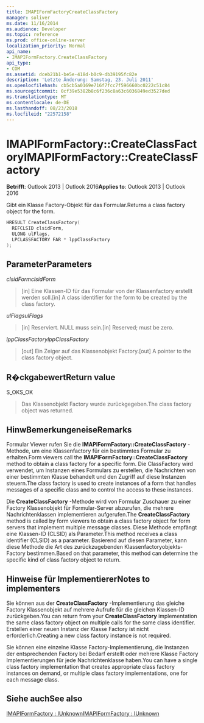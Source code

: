 ```yaml
---
title: IMAPIFormFactoryCreateClassFactory
manager: soliver
ms.date: 11/16/2014
ms.audience: Developer
ms.topic: reference
ms.prod: office-online-server
localization_priority: Normal
api_name:
- IMAPIFormFactory.CreateClassFactory
api_type:
- COM
ms.assetid: dceb21b1-be5e-418d-b0c9-db39195fc82e
description: 'Letzte Änderung: Samstag, 23. Juli 2011'
ms.openlocfilehash: cb5cb5a0169e716f7fcc7f596660bc0222c51c84
ms.sourcegitcommit: 0cf39e5382b8c6f236c8a63c6036849ed3527ded
ms.translationtype: MT
ms.contentlocale: de-DE
ms.lasthandoff: 08/23/2018
ms.locfileid: "22572158"
---
```

# <a name="imapiformfactorycreateclassfactory"></a><span data-ttu-id="7ef1b-103">IMAPIFormFactory::CreateClassFactory</span><span class="sxs-lookup"><span data-stu-id="7ef1b-103">IMAPIFormFactory::CreateClassFactory</span></span>

  
  
<span data-ttu-id="7ef1b-104">**Betrifft**: Outlook 2013 | Outlook 2016</span><span class="sxs-lookup"><span data-stu-id="7ef1b-104">**Applies to**: Outlook 2013 | Outlook 2016</span></span> 
  
<span data-ttu-id="7ef1b-105">Gibt ein Klasse Factory-Objekt für das Formular.</span><span class="sxs-lookup"><span data-stu-id="7ef1b-105">Returns a class factory object for the form.</span></span>
  
```cpp
HRESULT CreateClassFactory(
  REFCLSID clsidForm,
  ULONG ulFlags,
  LPCLASSFACTORY FAR * lppClassFactory
);
```

## <a name="parameters"></a><span data-ttu-id="7ef1b-106">Parameter</span><span class="sxs-lookup"><span data-stu-id="7ef1b-106">Parameters</span></span>

 <span data-ttu-id="7ef1b-107">_clsidForm_</span><span class="sxs-lookup"><span data-stu-id="7ef1b-107">_clsidForm_</span></span>
  
> <span data-ttu-id="7ef1b-108">[in] Eine Klassen-ID für das Formular von der Klassenfactory erstellt werden soll.</span><span class="sxs-lookup"><span data-stu-id="7ef1b-108">[in] A class identifier for the form to be created by the class factory.</span></span>
    
 <span data-ttu-id="7ef1b-109">_ulFlags_</span><span class="sxs-lookup"><span data-stu-id="7ef1b-109">_ulFlags_</span></span>
  
> <span data-ttu-id="7ef1b-110">[in] Reserviert. NULL muss sein.</span><span class="sxs-lookup"><span data-stu-id="7ef1b-110">[in] Reserved; must be zero.</span></span>
    
 <span data-ttu-id="7ef1b-111">_lppClassFactory_</span><span class="sxs-lookup"><span data-stu-id="7ef1b-111">_lppClassFactory_</span></span>
  
> <span data-ttu-id="7ef1b-112">[out] Ein Zeiger auf das Klassenobjekt Factory.</span><span class="sxs-lookup"><span data-stu-id="7ef1b-112">[out] A pointer to the class factory object.</span></span>
    
## <a name="return-value"></a><span data-ttu-id="7ef1b-113">R�ckgabewert</span><span class="sxs-lookup"><span data-stu-id="7ef1b-113">Return value</span></span>

<span data-ttu-id="7ef1b-114">S_OK</span><span class="sxs-lookup"><span data-stu-id="7ef1b-114">S_OK</span></span> 
  
> <span data-ttu-id="7ef1b-115">Das Klassenobjekt Factory wurde zurückgegeben.</span><span class="sxs-lookup"><span data-stu-id="7ef1b-115">The class factory object was returned.</span></span>
    
## <a name="remarks"></a><span data-ttu-id="7ef1b-116">HinwBemerkungeneise</span><span class="sxs-lookup"><span data-stu-id="7ef1b-116">Remarks</span></span>

<span data-ttu-id="7ef1b-117">Formular Viewer rufen Sie die **IMAPIFormFactory::CreateClassFactory** -Methode, um eine Klassenfactory für ein bestimmtes Formular zu erhalten.</span><span class="sxs-lookup"><span data-stu-id="7ef1b-117">Form viewers call the **IMAPIFormFactory::CreateClassFactory** method to obtain a class factory for a specific form.</span></span> <span data-ttu-id="7ef1b-118">Die ClassFactory wird verwendet, um Instanzen eines Formulars zu erstellen, die Nachrichten von einer bestimmten Klasse behandelt und den Zugriff auf diese Instanzen steuern.</span><span class="sxs-lookup"><span data-stu-id="7ef1b-118">The class factory is used to create instances of a form that handles messages of a specific class and to control the access to these instances.</span></span> 
  
<span data-ttu-id="7ef1b-119">Die **CreateClassFactory** -Methode wird von Formular Zuschauer zu einer Factory Klassenobjekt für Formular-Server abzurufen, die mehrere Nachrichtenklassen implementieren aufgerufen.</span><span class="sxs-lookup"><span data-stu-id="7ef1b-119">The **CreateClassFactory** method is called by form viewers to obtain a class factory object for form servers that implement multiple message classes.</span></span> <span data-ttu-id="7ef1b-120">Diese Methode empfängt eine Klassen-ID (CLSID) als Parameter.</span><span class="sxs-lookup"><span data-stu-id="7ef1b-120">This method receives a class identifier (CLSID) as a parameter.</span></span> <span data-ttu-id="7ef1b-121">Basierend auf diesen Parameter, kann diese Methode die Art des zurückzugebenden Klassenfactoryobjekts-Factory bestimmen.</span><span class="sxs-lookup"><span data-stu-id="7ef1b-121">Based on that parameter, this method can determine the specific kind of class factory object to return.</span></span> 
  
## <a name="notes-to-implementers"></a><span data-ttu-id="7ef1b-122">Hinweise für Implementierer</span><span class="sxs-lookup"><span data-stu-id="7ef1b-122">Notes to implementers</span></span>

<span data-ttu-id="7ef1b-123">Sie können aus der **CreateClassFactory** -Implementierung das gleiche Factory Klassenobjekt auf mehrere Aufrufe für die gleichen Klassen-ID zurückgeben.</span><span class="sxs-lookup"><span data-stu-id="7ef1b-123">You can return from your **CreateClassFactory** implementation the same class factory object on multiple calls for the same class identifier.</span></span> <span data-ttu-id="7ef1b-124">Erstellen einer neuen Instanz der Klasse Factory ist nicht erforderlich.</span><span class="sxs-lookup"><span data-stu-id="7ef1b-124">Creating a new class factory instance is not required.</span></span> 
  
<span data-ttu-id="7ef1b-125">Sie können eine einzelne Klasse Factory-Implementierung, die Instanzen der entsprechenden Factory bei Bedarf erstellt oder mehrere Klasse Factory Implementierungen für jede Nachrichtenklasse haben.</span><span class="sxs-lookup"><span data-stu-id="7ef1b-125">You can have a single class factory implementation that creates appropriate class factory instances on demand, or multiple class factory implementations, one for each message class.</span></span>
  
## <a name="see-also"></a><span data-ttu-id="7ef1b-126">Siehe auch</span><span class="sxs-lookup"><span data-stu-id="7ef1b-126">See also</span></span>



[<span data-ttu-id="7ef1b-127">IMAPIFormFactory : IUnknown</span><span class="sxs-lookup"><span data-stu-id="7ef1b-127">IMAPIFormFactory : IUnknown</span></span>](imapiformfactoryiunknown.md)

